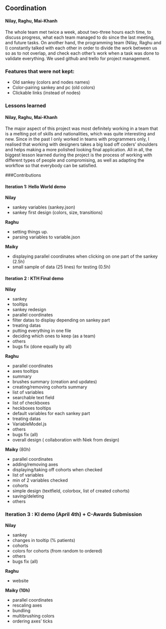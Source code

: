 ## Coordination

#### Nilay, Raghu, Mai-Khanh
The whole team met twice a week, about two-three hours each time, to discuss 
progress, what each team managed to do since the last meeting, and future tasks. 
On another hand, the programming team (Nilay, Raghu and I) constantly talked with 
each other in order to divide the work between us so as to not overlap, and check 
each other’s work when a task was done to validate everything. We used github and 
trello for project management.


### Features that were not kept:

- Old sankey (colors and nodes names)
- Color-pairing sankey and pc (old colors)
- Clickable links (instead of nodes)


### Lessons learned


#### Nilay, Raghu, Mai-Khanh
The major aspect of this project was most definitely working in a team that is a melting pot of skills and nationalities, which was quite interesting and new. 
Since in the past I only worked in teams with programmers only, I realised that working with designers takes a big load off coders’ shoulders and helps making a more polished looking final application.
All in all, the biggest lesson learned during the project is the process of working with different types of people and compromising, as well as adapting the workflow so that everybody can be satisfied. 


###Contributions

#### Iteration 1: Hello World demo

**Nilay**
- sankey variables (sankey.json)
- sankey first design (colors, size, transitions)

**Raghu**
- setting things up.
- parsing variables to variable.json

**Maiky**
- displaying parallel coordinates when clicking on one part of the sankey (2.5h)
- small sample of data (25 lines) for testing (0.5h)


#### Iteration 2 : KTH Final demo

**Nilay**
- sankey
- tooltips
- sankey redesign
- parallel coordinates
- filter datas to display depending on sankey part
- treating datas
- putting everything in one file
- deciding which ones to keep (as a team)
- others
- bugs fix (done equally by all)

**Raghu**
- parallel coordinates
- axes tooltips
- summary
- brushes summary (creation and updates)
- creating/removing cohorts summary
- list of variables
- searchable text field
- list of checkboxes
- heckboxes tooltips
- default variables for each sankey part
- treating datas
- VariableModel.js
- others
- bugs fix (all)
- overall design ( collaboration with Niek from design)

**Maiky** (80h)
- parallel coordinates
- adding/removing axes
- displaying/taking off cohorts when checked
- list of variables
- min of 2 variables checked
- cohorts
- simple design (textfield, colorbox, list of created cohorts)
- saving/deleting
- others

### Iteration 3 : KI demo (April 4th) + C-Awards Submission
**Nilay**
- sankey
- changes in tooltip (% patients)
- cohorts
- colors for cohorts (from random to ordered)
- others
- bugs fix (all)

**Raghu**
- website

**Maiky (10h)**
- parallel coordinates
- rescaling axes
- bundling
- multibrushing colors
- ordering axes’ ticks
